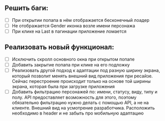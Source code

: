 ## Решить баги:
- [ ] При открытии попапа в нём отображается бесконечный лоадер
- [ ] Не отображается Gender иконка возле имени персонажа
- [ ] При клике на Last в пагинации приложение ломается

## Реализовать новый функционал:
- [ ] Исключить скролл основного окна при открытом попапе
- [ ] Добавить закрытие попапа при клике на его подложку
- [ ] Реализовать другой подход к адаптации под разную ширину экрана, который позволит менять внешний вид приложения при ресайзе. Сейчас перестроение происходит только на основе той ширины экрана, которая была при загрузке приложения
- [ ] Добавить фильтрацию персонажей по: имени, статусу, виду, типу и полу. API предоставляет возможность для этого, поэтому обязательно фильтрацию нужно делать с помощью API, а не на клиенте. Внешний вид на усмотрение разработчика. Расположить необходимо в header и не забыть про мобильную адаптацию
